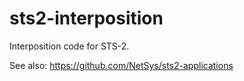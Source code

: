 # sts2-interposition
Interposition code for STS-2.

See also: https://github.com/NetSys/sts2-applications
